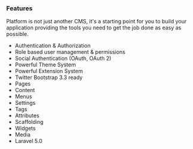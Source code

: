 ### Features

Platform is not just another CMS, it's a starting point for you to build your application providing the tools you need to get the job done as easy as possible.

- Authentication & Authorization
- Role based user management & permissions
- Social Authentication (OAuth, OAuth 2)
- Powerful Theme System
- Powerful Extension System
- Twitter Bootstrap 3.3 ready
- Pages
- Content
- Menus
- Settings
- Tags
- Attributes
- Scaffolding
- Widgets
- Media
- Laravel 5.0
